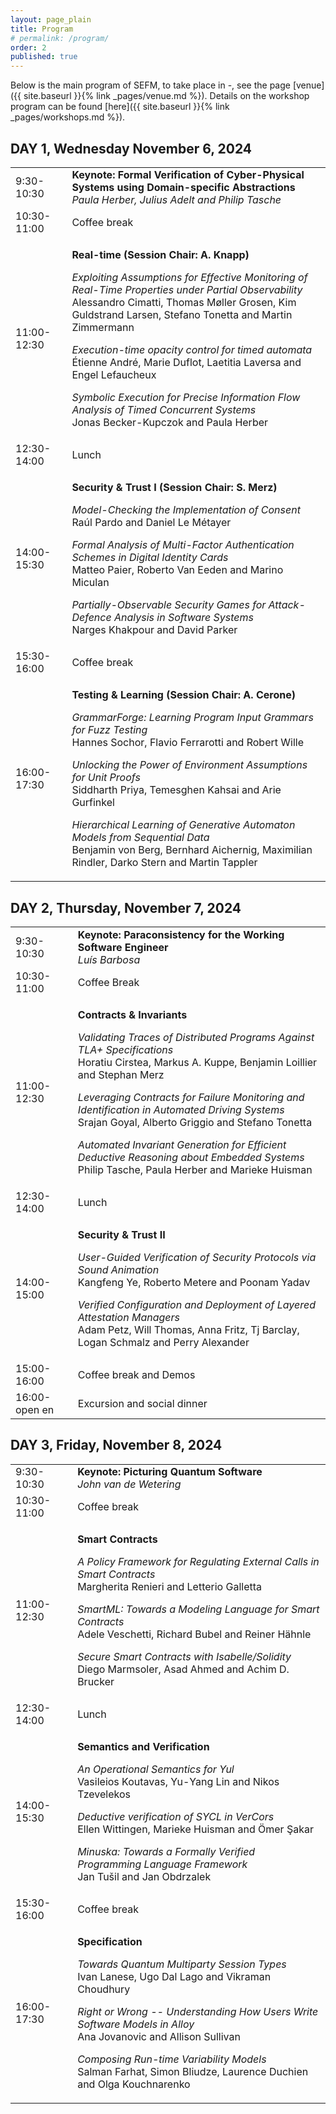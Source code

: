 ```yaml
---
layout: page_plain
title: Program
# permalink: /program/
order: 2
published: true
---
```


Below is the main program of SEFM, to take place in -, see the page [venue]({{ site.baseurl }}{% link _pages/venue.md %}).
Details on the workshop program can be found [here]({{ site.baseurl }}{% link _pages/workshops.md %}).



<h2><b>DAY 1, Wednesday November 6, 2024</b></h2>

<table>
  <tbody><tr></tr>


  <tr>
    <td>9:30-10:30</td>
    <!-- <td>Invited Talk</td> -->
    <td><strong>Keynote: Formal Verification of Cyber-Physical Systems using Domain-specific Abstractions</strong>
      <br /><em>Paula Herber, Julius Adelt and Philip Tasche</em>
    </td>
  </tr>



  <tr>
    <td>10:30-11:00</td>
    <td>Coffee break</td>
  </tr>



  <tr>
    <td>11:00-12:30</td>
    <td>
      <p><strong>Real-time (Session Chair: A. Knapp)</strong></p>
      <!-- 12 -->
      <p><em>Exploiting Assumptions for Effective Monitoring of Real-Time Properties under Partial Observability
        </em><br />
        Alessandro Cimatti, Thomas Møller Grosen, Kim Guldstrand Larsen, Stefano Tonetta and Martin Zimmermann
      </p>
      <!-- 64 -->
      <p><em>Execution-time opacity control for timed automata
        </em><br />
        Étienne André, Marie Duflot, Laetitia Laversa and Engel Lefaucheux
      </p>
      <!-- 23, Artefact -->
      <p><em>Symbolic Execution for Precise Information Flow Analysis of Timed Concurrent Systems
        </em><br />
        Jonas Becker-Kupczok and Paula Herber
      </p>
    </td>
  </tr>

  <tr>
    <td>12:30-14:00</td>
    <td>Lunch</td>
  </tr>



  <tr>
    <td>14:00-15:30</td>
    <td>
      <p><strong>Security & Trust I  (Session Chair: S. Merz)</strong></p>
      <!-- 7 -->
      <p><em>Model-Checking the Implementation of Consent
        </em><br />
        Raúl Pardo and Daniel Le Métayer
      </p>
      <!-- 84, Artefact, Demo -->
      <p><em>Formal Analysis of Multi-Factor Authentication Schemes in Digital Identity Cards
        </em><br />
        Matteo Paier, Roberto Van Eeden and Marino Miculan
      </p>
      <!-- 26 -->
      <p><em>Partially-Observable Security Games for Attack-Defence Analysis in Software Systems
        </em><br />
        Narges Khakpour and David Parker
      </p>
    </td>
  </tr>

  <tr>
    <td>15:30-16:00</td>
    <td>Coffee break</td>
  </tr>



  <tr>
    <td>16:00-17:30</td>
    <td>
      <p><strong>Testing & Learning  (Session Chair: A. Cerone)</strong></p>
      <!-- 44 -->
      <p><em>GrammarForge: Learning Program Input Grammars for Fuzz Testing
        </em><br />
        Hannes Sochor, Flavio Ferrarotti and Robert Wille
      </p>
      <!-- 67, Artefact, Demo -->
      <p><em>Unlocking the Power of Environment Assumptions for Unit Proofs
        </em><br />
        Siddharth Priya, Temesghen Kahsai and Arie Gurfinkel
      </p>
      <!-- 33 -->
      <p><em>Hierarchical Learning of Generative Automaton Models from Sequential Data
        </em><br />
        Benjamin von Berg, Bernhard Aichernig, Maximilian Rindler, Darko Stern and Martin Tappler
      </p>
    </td>
  </tr>

  </tbody>
</table>


<h2><b>DAY 2, Thursday, November 7, 2024
</b></h2>

<table>
  <tbody><tr></tr>



  <tr>
    <td>9:30-10:30</td>
    <!-- <td>Invited Talk</td> -->
    <td><strong>Keynote: Paraconsistency for the Working Software Engineer</strong>
      <br /><em>Luís Barbosa</em>
    </td>
  </tr>



  <tr>
    <td>10:30-11:00</td>
    <td>Coffee Break</td>
  </tr>



  <tr>
    <td>11:00-12:30</td>
    <td>
      <p><strong>Contracts & Invariants</strong></p>
      <!-- 25 -->
      <p><em>Validating Traces of Distributed Programs Against TLA+ Specifications
        </em><br />
        Horatiu Cirstea, Markus A. Kuppe, Benjamin Loillier and Stephan Merz
      </p>
      <!-- 86 -->
      <p><em>Leveraging Contracts for Failure Monitoring and Identification in Automated Driving Systems
        </em><br />
        Srajan Goyal, Alberto Griggio and Stefano Tonetta
      </p>
      <!-- 74, Artefact, Demo -->
      <p><em>Automated Invariant Generation for Efficient Deductive Reasoning about Embedded Systems
        </em><br />
        Philip Tasche, Paula Herber and Marieke Huisman
      </p>
    </td>
  </tr>

  <tr>
    <td>12:30-14:00</td>
    <td>Lunch</td>
  </tr>



  <tr>
    <td>14:00-15:00</td>
    <td>
      <p><strong>Security & Trust II</strong></p>
      <!-- 36, Artefact, Demo -->
      <p><em>User-Guided Verification of Security Protocols via Sound Animation
        </em><br />
        Kangfeng Ye, Roberto Metere and Poonam Yadav
      </p>
      <!-- 50, Artefact -->
      <p><em>Verified Configuration and Deployment of Layered Attestation Managers
        </em><br />
        Adam Petz, Will Thomas, Anna Fritz, Tj Barclay, Logan Schmalz and Perry Alexander
      </p>
    </td>
  </tr>

  <tr>
    <td>15:00-16:00</td>
    <td>Coffee break and Demos</td>
  </tr>



  <tr>
    <td>16:00-open en</td>
    <td>Excursion and social dinner</td>
  </tr>



  </tbody>
</table>


<h2><b>DAY 3, Friday, November 8, 2024
</b></h2>

<table>
  <tbody><tr></tr>



  <tr>
    <td>9:30-10:30</td>
    <!-- <td>Invited Talk</td> -->
    <td><strong>Keynote: Picturing Quantum Software</strong>
      <br /><em>John van de Wetering</em>
    </td>
  </tr>



  <tr>
    <td>10:30-11:00</td>
    <td>Coffee break</td>
  </tr>



  <tr>
    <td>11:00-12:30</td>
    <td>
      <p><strong>Smart Contracts</strong></p>
      <!-- 9 -->
      <p><em>A Policy Framework for Regulating External Calls in Smart Contracts
        </em><br />
        Margherita Renieri and Letterio Galletta
      </p>
      <!-- 14 -->
      <p><em>SmartML: Towards a Modeling Language for Smart Contracts
        </em><br />
        Adele Veschetti, Richard Bubel and Reiner Hähnle
      </p>
      <!-- 28, Artefact -->
      <p><em>Secure Smart Contracts with Isabelle/Solidity
        </em><br />
        Diego Marmsoler, Asad Ahmed and Achim D. Brucker
      </p>
    </td>
  </tr>

  <tr>
    <td>12:30-14:00</td>
    <td>Lunch</td>
  </tr>



  <tr>
    <td>14:00-15:30</td>
    <td>
      <p><strong>Semantics and Verification</strong></p>
      <!-- 58, Artefact -->
      <p><em>An Operational Semantics for Yul
        </em><br />
        Vasileios Koutavas, Yu-Yang Lin and Nikos Tzevelekos
      </p>
      <!-- 31, Artefact -->
      <p><em>Deductive verification of SYCL in VerCors
        </em><br />
        Ellen Wittingen, Marieke Huisman and Ömer Şakar
      </p>
      <!-- 32, Artefact -->
      <p><em>Minuska: Towards a Formally Verified Programming Language Framework
        </em><br />
        Jan Tušil and Jan Obdrzalek
      </p>
    </td>
  </tr>

  <tr>
    <td>15:30-16:00</td>
    <td>Coffee break</td>
  </tr>



  <tr>
    <td>16:00-17:30</td>
    <td>
      <p><strong>Specification</strong></p>
      <!-- 69 -->
      <p><em>Towards Quantum Multiparty Session Types
        </em><br />
        Ivan Lanese, Ugo Dal Lago and Vikraman Choudhury
      </p>
      <!-- 55 -->
      <p><em>Right or Wrong -- Understanding How Users Write Software Models in Alloy
        </em><br />
        Ana Jovanovic and Allison Sullivan
      </p>
      <!-- 35 -->
      <p><em>Composing Run-time Variability Models
        </em><br />
        Salman Farhat, Simon Bliudze, Laurence Duchien and Olga Kouchnarenko
      </p>
    </td>
  </tr>
  </tbody>
</table>


<style>
    table { width: 100%; }
</style>
